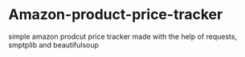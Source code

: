 # Amazon-product-price-tracker
simple amazon prodcut price tracker made with the help of requests, smptplib and beautifulsoup
